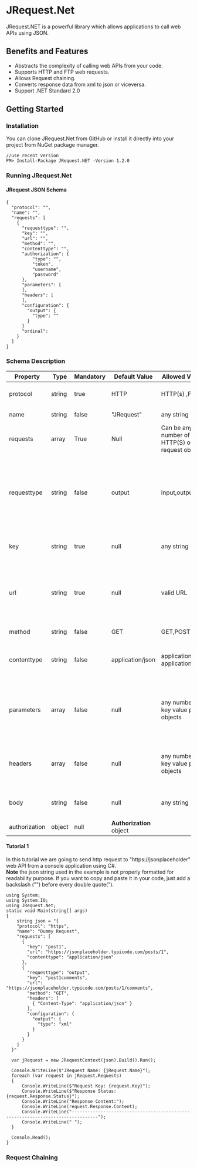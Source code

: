 # JRequest.Net
JRequest.NET is a powerful library which allows applications to call web APIs using JSON.
## Benefits and Features
* Abstracts the complexity of calling web APIs from your code.
* Supports HTTP and FTP web requests.
* Allows Request chaining.
* Converts response data from xml to json or viceversa.
* Support .NET Standard 2.0

## Getting Started

### Installation
You can clone JRequest.Net from GitHub or install it directly into your project from NuGet package manager.
```
//use recent version
PM> Install-Package JRequest.NET -Version 1.2.0
```
### Running JRequest.Net
#### JRequest JSON Schema
```
{
  "protocol": "",
  "name": "",
  "requests": [
    {
      "requesttype": "",
      "key": "",
      "url": "",
      "method": "",
      "contenttype": "",
      "authorization": {
          "type": "",
          "token",
          "username",
          "password"
      },
      "parameters": [
      ],
      "headers": [
      ],
      "configuration": {
        "output": {
          "type": ""
        }
      }
      "ordinal": 
    }
  ]
}
```
### Schema Description
| Property | Type | Mandatory |	Default Value |	Allowed Values | Description |
| -------- | ---- | --------- | ------------- | ----------------- | -------- |
| protocol |	string |	true |	HTTP |	HTTP(s) ,FTP | The type of protocol that is used in the internet.
| name | string |	false | "JRequest" | any string | The name of the root JRequest object.
| requests | array |	True |	Null | Can be any number of HTTP(S) or FTP request objects. | Collection of request objects.
| requesttype | string | false | output | input,output | **input:** The response data will be saved in the global storage and the values can be used by other requests. **output:** The response data will not be saved in the global storage and used by other requests.
| key | string | true | null | any string | Used to uniquely identify a request. Duplicate keys are not allowed.
| url | string | true | null | valid URL | A reference to a web resource. Parameter values can be included in the URL, however it is recommended to use the parameters property to add parameter values.
| method | string | false | GET | GET,POST | Methods used to send the request to a server.
| contenttype | string | false | application/json | application/json, application/xml | Indicates the media type of the resource. Content type can also be specified inside the header.
| parameters | array | false | null | any number of key value paired objects | As an alternative of adding parameters in the url, it's recommended to add parameters in the parameters array in the format of {"key", "value"} pairs.
| headers | array | false | null | any number of key value paired objects | Allows the request to send additional information to the server. Example: {"Authorization": "basic aGVsbG8gd29ybGQ="}
| body | string | false | null | any string | Used to send data to the server when request method is POST
| authorization | object | null | **Authorization** object | 


#### Tutorial 1
In this tutorial we are going to send http request to "https://jsonplaceholder" web API from a console application using C#.  
**Note** the json string used in the example is not properly formatted for readability purpose. If you want to copy and paste it in your code, just add a backslash ("\") before every double quote(").
```
using System;
using System.IO;
using JRequest.Net;
static void Main(string[] args)
{
    string json = "{
    "protocol": "https",
    "name": "Dummy Request",
    "requests": [
      {
        "key": "post1",
        "url": "https://jsonplaceholder.typicode.com/posts/1",
        "contenttype": "application/json"
      },
      {
        "requesttype": "output",
        "key": "post1comments",
        "url": "https://jsonplaceholder.typicode.com/posts/1/comments",
        "method": "GET",
        "headers": [
          { "Content-Type": "application/json" }
        ],
        "configuration": {
          "output": {
            "type": "xml"
          }
        }
      }
    ]
  }"

  var jRequest = new JRequestContext(json).Build().Run();

  Console.WriteLine($"JRequest Name: {jRequest.Name}");
  foreach (var request in jRequest.Requests)
  {
      Console.WriteLine($"Request Key: {request.Key}");
      Console.WriteLine($"Response Status: {request.Response.Status}");
      Console.WriteLine("Response Content:");
      Console.WriteLine(request.Response.Content);
      Console.WriteLine("--------------------------------------------------------------------------------");
      Console.WriteLine(" ");
  }

  Console.Read();
}

```

### Request Chaining
